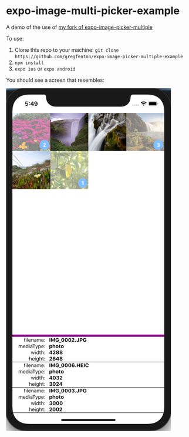 # expo-image-multi-picker-example
A demo of the use of [my fork of expo-image-picker-multiple](https://github.com/gregfenton/expo-image-picker-multiple)

To use:
1. Clone this repo to your machine: `git clone https://github.com/gregfenton/expo-image-picker-multiple-example`
2. `npm install`
3. `expo ios`  or  `expo android`

You should see a screen that resembles:

![Screenshot #1](./assets/screenshot_1.png)


